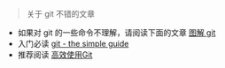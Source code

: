 > 关于 git 不错的文章
- 如果对 git 的一些命令不理解，请阅读下面的文章
[图解 git](http://marklodato.github.io/visual-git-guide/index-zh-cn.html?no-svg)
- 入门必读
[git - the simple guide](http://rogerdudler.github.io/git-guide)
- 推荐阅读
[高效使用Git](http://strivingboy.github.io/blog/2015/06/17/git-doc/)
